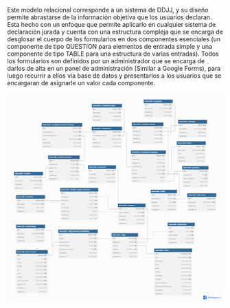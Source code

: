 Este modelo relacional corresponde a un sistema de DDJJ, y su diseño permite abrastarse de la información objetiva que los usuarios declaran.  Esta hecho con un enfoque que permite aplicarlo en cualquier sistema de declaración jurada
y cuenta con una estructura compleja que se encarga de desglosar el cuerpo de los formularios en dos componentes esenciales (un componente de tipo QUESTION para elementos de entrada simple y una componente de tipo TABLE para una estructura de varias entradas).
Todos los formularios son definidos por un administrador que se encarga de darlos de alta en un panel de administración (Similar a Google Forms), para luego recurrir a ellos vía base de datos y presentarlos a los usuarios que se encargaran de asignarle un valor cada componente. 

![Diagrama Entidad-Relación](ERD-DDJJ%20SYSTEM.png)
